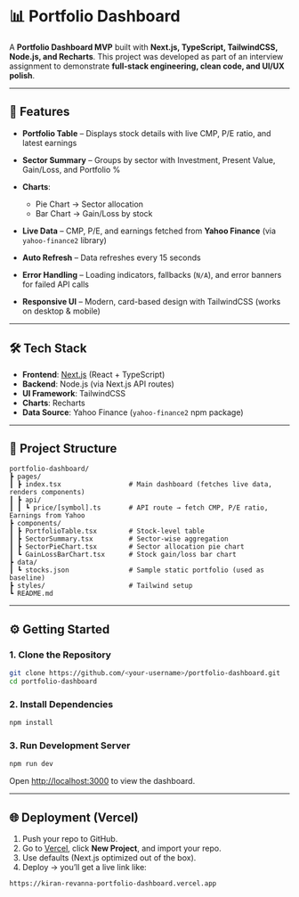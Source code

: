 # 📊 Portfolio Dashboard

A **Portfolio Dashboard MVP** built with **Next.js, TypeScript, TailwindCSS, Node.js, and Recharts**.
This project was developed as part of an interview assignment to demonstrate **full-stack engineering, clean code, and UI/UX polish**.

---

## 🚀 Features

* **Portfolio Table** – Displays stock details with live CMP, P/E ratio, and latest earnings
* **Sector Summary** – Groups by sector with Investment, Present Value, Gain/Loss, and Portfolio %
* **Charts**:

  * Pie Chart → Sector allocation
  * Bar Chart → Gain/Loss by stock
* **Live Data** – CMP, P/E, and earnings fetched from **Yahoo Finance** (via `yahoo-finance2` library)
* **Auto Refresh** – Data refreshes every 15 seconds
* **Error Handling** – Loading indicators, fallbacks (`N/A`), and error banners for failed API calls
* **Responsive UI** – Modern, card-based design with TailwindCSS (works on desktop & mobile)

---

## 🛠️ Tech Stack

* **Frontend**: [Next.js](https://nextjs.org/) (React + TypeScript)
* **Backend**: Node.js (via Next.js API routes)
* **UI Framework**: TailwindCSS
* **Charts**: Recharts
* **Data Source**: Yahoo Finance (`yahoo-finance2` npm package)

---

## 📂 Project Structure

```
portfolio-dashboard/
┣ pages/
┃ ┣ index.tsx                 # Main dashboard (fetches live data, renders components)
┃ ┣ api/
┃ ┃ ┗ price/[symbol].ts       # API route → fetch CMP, P/E ratio, Earnings from Yahoo
┣ components/
┃ ┣ PortfolioTable.tsx        # Stock-level table
┃ ┣ SectorSummary.tsx         # Sector-wise aggregation
┃ ┣ SectorPieChart.tsx        # Sector allocation pie chart
┃ ┗ GainLossBarChart.tsx      # Stock gain/loss bar chart
┣ data/
┃ ┗ stocks.json               # Sample static portfolio (used as baseline)
┣ styles/                     # Tailwind setup
┗ README.md
```

---

## ⚙️ Getting Started

### 1. Clone the Repository

```bash
git clone https://github.com/<your-username>/portfolio-dashboard.git
cd portfolio-dashboard
```

### 2. Install Dependencies

```bash
npm install
```

### 3. Run Development Server

```bash
npm run dev
```

Open [http://localhost:3000](http://localhost:3000) to view the dashboard.

---

## 🌐 Deployment (Vercel)

1. Push your repo to GitHub.
2. Go to [Vercel](https://vercel.com/), click **New Project**, and import your repo.
3. Use defaults (Next.js optimized out of the box).
4. Deploy → you’ll get a live link like:

```
https://kiran-revanna-portfolio-dashboard.vercel.app
```
